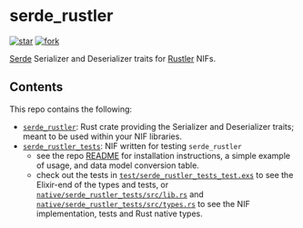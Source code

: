 # serde_rustler

[![star](http://githubbadges.com/star.svg?user=sunny-g&repo=serde_rustler&style=default)](https://github.com/sunny-g/serde_rustler)
[![fork](http://githubbadges.com/fork.svg?user=sunny-g&repo=serde_rustler&style=default)](https://github.com/sunny-g/serde_rustler/fork)
<!-- [![Build Status](https://semaphoreci.com/api/v1/sunny-g/xdr/branches/master/badge.svg)](https://semaphoreci.com/sunny-g/xdr) -->

[Serde](https://serde.rs) Serializer and Deserializer traits for [Rustler](https://github.com/rusterlium/rustler) NIFs.

## Contents

This repo contains the following:

- [`serde_rustler`](https://github.com/sunny-g/serde_rustler/tree/master/serde_rustler): Rust crate providing the Serializer and Deserializer traits; meant to be used within your NIF libraries.
- [`serde_rustler_tests`](https://github.com/sunny-g/serde_rustler/tree/master/serde_rustler_tests): NIF written for testing `serde_rustler`
  - see the repo [README](https://github.com/sunny-g/serde_rustler/blob/master/serde_rustler/README.md) for installation instructions, a simple example of usage, and data model conversion table.
  - check out the tests in [`test/serde_rustler_tests_test.exs`](https://github.com/sunny-g/serde_rustler/blob/master/serde_rustler_tests/test/serde_rustler_tests_test.exs) to see the Elixir-end of the types and tests, or [`native/serde_rustler_tests/src/lib.rs`](https://github.com/sunny-g/serde_rustler/blob/master/serde_rustler_tests/native/serde_rustler_tests/src/lib.rs) and [`native/serde_rustler_tests/src/types.rs`](https://github.com/sunny-g/serde_rustler/blob/master/serde_rustler_tests/native/serde_rustler_tests/src/types.rs) to see the NIF implementation, tests and Rust native types.
